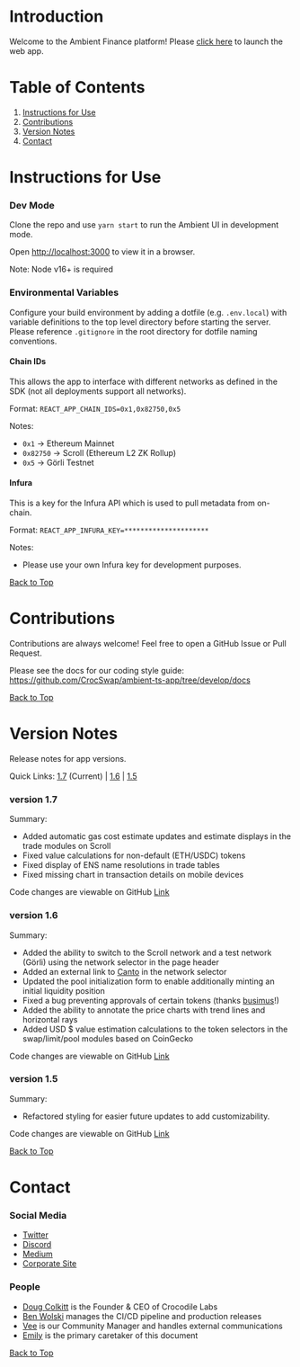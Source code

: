 <a id='top'></a>

# Introduction
Welcome to the Ambient Finance platform! Please [click here](https://ambient.finance/) to launch the web app.

# Table of Contents

1. [Instructions for Use](#instructions-for-use)
2. [Contributions](#contributions)
3. [Version Notes](#version-notes)
4. [Contact](#contact)

# Instructions for Use

### Dev Mode

Clone the repo and use `yarn start` to run the Ambient UI in development mode.

Open [http://localhost:3000](http://localhost:3000) to view it in a browser.

Note: Node v16+ is required

### Environmental Variables

Configure your build environment by adding a dotfile (e.g. `.env.local`) with variable definitions to the top level directory before starting the server. Please reference `.gitignore` in the root directory for dotfile naming conventions.

#### Chain IDs

This allows the app to interface with different networks as defined in the SDK (not all deployments support all networks).

Format: `REACT_APP_CHAIN_IDS=0x1,0x82750,0x5`

Notes:
  * `0x1` → Ethereum Mainnet
  * `0x82750` → Scroll (Ethereum L2 ZK Rollup)
  * `0x5` → Görli Testnet

#### Infura

This is a key for the Infura API which is used to pull metadata from on-chain.

Format: `REACT_APP_INFURA_KEY=*********************`

Notes:
  * Please use your own Infura key for development purposes.

[Back to Top](#top)

# Contributions

Contributions are always welcome! Feel free to open a GitHub Issue or Pull Request.

Please see the docs for our coding style guide: https://github.com/CrocSwap/ambient-ts-app/tree/develop/docs

[Back to Top](#top)

# Version Notes
Release notes for app versions.

Quick Links: [1.7](#version-17) (Current) | [1.6](#version-16) | [1.5](#version-15)

### version 1.7
Summary:
* Added automatic gas cost estimate updates and estimate displays in the trade modules on Scroll
* Fixed value calculations for non-default (ETH/USDC) tokens
* Fixed display of ENS name resolutions in trade tables
* Fixed missing chart in transaction details on mobile devices

Code changes are viewable on GitHub [Link](https://github.com/CrocSwap/ambient-ts-app/pull/3269)

### version 1.6
Summary:
* Added the ability to switch to the Scroll network and a test network (Görli) using the network selector in the page header
* Added an external link to [Canto](https://beta.canto.io/lp) in the network selector
* Updated the pool initialization form to enable additionally minting an initial liquidity position
* Fixed a bug preventing approvals of certain tokens (thanks [busimus](https://github.com/busimus)!)
* Added the ability to annotate the price charts with trend lines and horizontal rays
* Added USD $ value estimation calculations to the token selectors in the swap/limit/pool modules based on CoinGecko

Code changes are viewable on GitHub [Link](https://github.com/CrocSwap/ambient-ts-app/pull/3225)

### version 1.5
Summary:
* Refactored styling for easier future updates to add customizability.

Code changes are viewable on GitHub [Link](https://github.com/CrocSwap/ambient-ts-app/pull/3039)

[Back to Top](#top)

# Contact

### Social Media

* [Twitter](https://twitter.com/ambient_finance "Ambient Finance on Twitter")
* [Discord](https://discord.com/invite/ambient-finance "Ambient Finance on Discord")
* [Medium](https://crocswap.medium.com/ "Crocodile Labs on Medium")
* [Corporate Site](https://www.crocswap.com/ "About Crocodile Labs")

### People

* [Doug Colkitt](mailto:doug@crocodilelabs.io "email Doug") is the Founder & CEO of Crocodile Labs
* [Ben Wolski](mailto:ben@crocodilelabs.io "email Ben") manages the CI/CD pipeline and production releases
* [Vee](mailto:vee@crocodilelabs.io "email Vee") is our Community Manager and handles external communications
* [Emily](mailto:emily@crocodilelabs.io "email Emily") is the primary caretaker of this document

[Back to Top](#top)